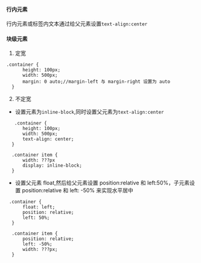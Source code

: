 #### 行内元素

行内元素或标签内文本通过给父元素设置`text-align:center`


#### 块级元素

1. 定宽
  ```
  .container {
        height: 100px;
        width: 500px;
        margin: 0 auto;//margin-left 与 margin-right 设置为 auto
    }
  ```


2. 不定宽

 * 设置元素为`inline-block`,同时设置父元素为`text-align:center`

  ```
     .container {
        height: 100px;
        width: 500px;
        text-align: center;
    }

    .container item {
        width: ???px
        display: inline-block;
    }
  ```

 * 设置父元素 float,然后给父元素设置 position:relative 和 left:50%，子元素设置 position:relative 和 left: -50% 来实现水平居中

  ```
   .container {
        float: left;
        position: relative;
        left: 50%;
    }

    .container item {
        position: relative;
        left: -50%;
        width: ???px;
    }
  ```




